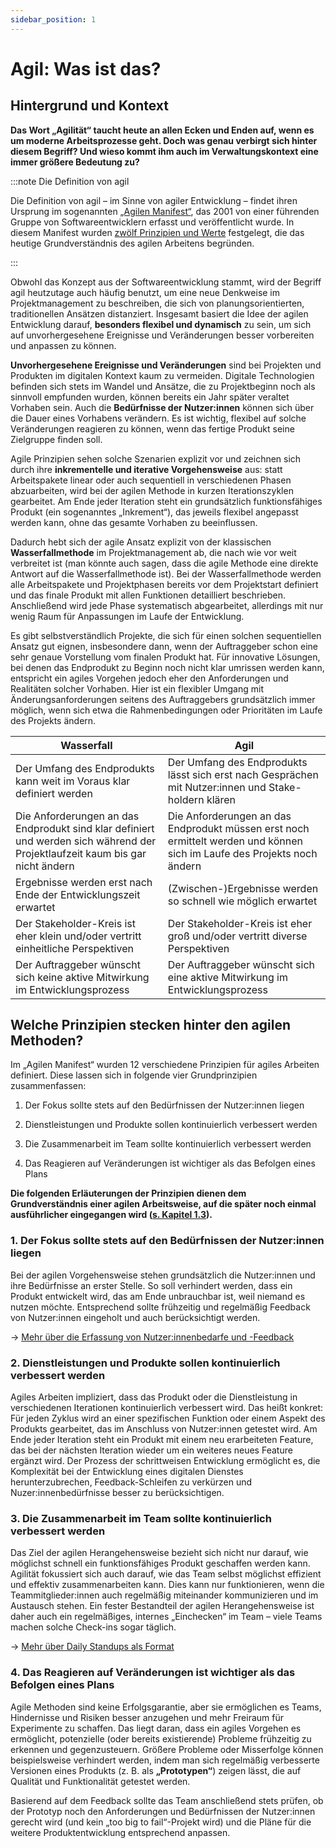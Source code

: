 ```yaml
---
sidebar_position: 1
---
```


# Agil: Was ist das?

## Hintergrund und Kontext

**Das Wort „Agilität“ taucht heute an allen Ecken und Enden auf, wenn es um moderne Arbeitsprozesse geht. Doch was genau verbirgt sich hinter diesem Begriff? Und wieso kommt ihm auch im Verwaltungskontext eine immer größere Bedeutung zu?**

:::note Die Definition von agil

Die Definition von agil – im Sinne von agiler Entwicklung – findet ihren Ursprung im sogenannten [„Agilen Manifest“]([https://agilemanifesto.org/iso/de/manifesto.html]), das 2001 von einer führenden Gruppe von Softwareentwicklern erfasst und veröffentlicht wurde. In diesem Manifest wurden [zwölf Prinzipien und Werte](https://agilemanifesto.org/iso/de/principles.html) festgelegt, die das heutige Grundverständnis des agilen Arbeitens begründen.

:::

Obwohl das Konzept aus der Softwareentwicklung stammt, wird der Begriff agil heutzutage auch häufig benutzt, um eine neue Denkweise im Projektmanagement zu beschreiben, die sich von planungsorientierten, traditionellen Ansätzen distanziert. Insgesamt basiert die Idee der agilen Entwicklung darauf, **besonders flexibel und dynamisch** zu sein, um sich auf unvorhergesehene Ereignisse und Veränderungen besser vorbereiten und anpassen zu können.

**Unvorhergesehene Ereignisse und Veränderungen** sind bei Projekten und Produkten im digitalen Kontext kaum zu vermeiden. Digitale Technologien befinden sich stets im Wandel und Ansätze, die zu Projektbeginn noch als sinnvoll empfunden wurden, können bereits ein Jahr später veraltet Vorhaben sein. Auch die **Bedürfnisse der Nutzer:innen** können sich über die Dauer eines Vorhabens verändern. Es ist wichtig, flexibel auf solche Veränderungen reagieren zu können, wenn das fertige Produkt seine Zielgruppe finden soll.

Agile Prinzipien sehen solche Szenarien explizit vor und zeichnen sich durch ihre **inkrementelle und iterative Vorgehensweise** aus: statt Arbeitspakete linear oder auch sequentiell in verschiedenen Phasen abzuarbeiten, wird bei der agilen Methode in kurzen Iterationszyklen gearbeitet. Am Ende jeder Iteration steht ein grundsätzlich funktionsfähiges Produkt (ein sogenanntes „Inkrement“), das jeweils flexibel angepasst werden kann, ohne das gesamte Vorhaben zu beeinflussen.

Dadurch hebt sich der agile Ansatz explizit von der klassischen **Wasserfallmethode** im Projektmanagement ab, die nach wie vor weit verbreitet ist (man könnte auch sagen, dass die agile Methode eine direkte Antwort auf die Wasserfallmethode ist). Bei der Wasserfallmethode werden alle Arbeitspakete und Projektphasen bereits vor dem Projektstart definiert und das finale Produkt mit allen Funktionen detailliert beschrieben. Anschließend wird jede Phase systematisch abgearbeitet, allerdings mit nur wenig Raum für Anpassungen im Laufe der Entwicklung.

Es gibt selbstverständlich Projekte, die sich für einen solchen sequentiellen Ansatz gut eignen, insbesondere dann, wenn der Auftraggeber schon eine sehr genaue Vorstellung vom finalen Produkt hat. Für innovative Lösungen, bei denen das Endprodukt zu Beginn noch nicht klar umrissen werden kann, entspricht ein agiles Vorgehen jedoch eher den Anforderungen und Realitäten solcher Vorhaben. Hier ist ein flexibler Umgang mit Änderungsanforderungen seitens des Auftraggebers grundsätzlich immer möglich, wenn sich etwa die Rahmenbedingungen oder Prioritäten im Laufe des Projekts ändern.

| **Wasserfall**   | **Agil**  |
|---|---|
| Der Umfang des Endprodukts kann weit im Voraus klar definiert werden | Der Umfang des Endprodukts lässt sich erst nach Gesprächen mit Nutzer:innen und Stake- holdern klären  |
| Die Anforderungen an das Endprodukt sind klar definiert und werden sich während der Projektlaufzeit kaum bis gar nicht ändern | Die Anforderungen an das Endprodukt müssen erst noch ermittelt werden und können sich im Laufe des Projekts noch ändern |   
| Ergebnisse werden erst nach Ende der Entwicklungszeit erwartet   | (Zwischen-)Ergebnisse werden so schnell wie möglich erwartet |
| Der Stakeholder-Kreis ist eher klein und/oder vertritt einheitliche Perspektiven  | Der Stakeholder-Kreis ist eher groß und/oder vertritt diverse Perspektiven  |
| Der Auftraggeber wünscht sich keine aktive Mitwirkung im Entwicklungsprozess | Der Auftraggeber wünscht sich eine aktive Mitwirkung im Entwicklungsprozess |

## Welche Prinzipien stecken hinter den agilen Methoden?

Im „Agilen Manifest“ wurden 12 verschiedene Prinzipien für agiles Arbeiten definiert. Diese lassen sich in folgende vier Grundprinzipien zusammenfassen:

1. Der Fokus sollte stets auf den Bedürfnissen der Nutzer:innen liegen

2. Dienstleistungen und Produkte sollen kontinuierlich verbessert werden

3. Die Zusammenarbeit im Team sollte kontinuierlich verbessert werden

4. Das Reagieren auf Veränderungen ist wichtiger als das Befolgen eines Plans

**Die folgenden Erläuterungen der Prinzipien dienen dem Grundverständnis einer agilen Arbeitsweise, auf die später noch einmal ausführlicher eingegangen wird ([s. Kapitel 1.3](wie-arbeitet-man-agil)).**

### 1. Der Fokus sollte stets auf den Bedürfnissen der Nutzer:innen liegen

Bei der agilen Vorgehensweise stehen grundsätzlich die Nutzer:innen und ihre Bedürfnisse an erster Stelle. So soll verhindert werden, dass ein Produkt entwickelt wird, das am Ende unbrauchbar ist, weil niemand es nutzen möchte. Entsprechend sollte frühzeitig und regelmäßig Feedback von Nutzer:innen eingeholt und auch berücksichtigt werden.

→ [Mehr über die Erfassung von Nutzer:innenbedarfe und -Feedback](wie-arbeitet-man-agil#1-nutzerinnenbedarfe-erfassen-und-verstehen) 

### 2. Dienstleistungen und Produkte sollen kontinuierlich verbessert werden

Agiles Arbeiten impliziert, dass das Produkt oder die Dienstleistung in verschiedenen Iterationen kontinuierlich verbessert wird. Das heißt konkret: Für jeden Zyklus wird an einer spezifischen Funktion oder einem Aspekt des Produkts gearbeitet, das im Anschluss von Nutzer:innen getestet wird. Am Ende jeder Iteration steht ein Produkt mit einem neu erarbeiteten Feature, das bei der nächsten Iteration wieder um ein weiteres neues Feature ergänzt wird. Der Prozess der schrittweisen Entwicklung ermöglicht es, die Komplexität bei der Entwicklung eines digitalen Dienstes herunterzubrechen, Feedback-Schleifen zu verkürzen und Nuzer:innenbedürfnisse besser zu berücksichtigen.

### 3. Die Zusammenarbeit im Team sollte kontinuierlich verbessert werden

Das Ziel der agilen Herangehensweise bezieht sich nicht nur darauf, wie möglichst schnell ein funktionsfähiges Produkt geschaffen werden kann. Agilität fokussiert sich auch darauf, wie das Team selbst möglichst effizient und effektiv zusammenarbeiten kann. Dies kann nur funktionieren, wenn die Teammitglieder:innen auch regelmäßig miteinander kommunizieren und im Austausch stehen. Ein fester Bestandteil der agilen Herangehensweise ist daher auch ein regelmäßiges, internes „Einchecken“ im Team – viele Teams machen solche Check-ins sogar täglich.

→ [Mehr über Daily Standups als Format](wie-arbeitet-man-agil#daily-standup) 

### 4. Das Reagieren auf Veränderungen ist wichtiger als das Befolgen eines Plans

Agile Methoden sind keine Erfolgsgarantie, aber sie ermöglichen es Teams, Hindernisse und Risiken besser anzugehen und mehr Freiraum für Experimente zu schaffen. Das liegt daran, dass ein agiles Vorgehen es ermöglicht, potenzielle (oder bereits existierende) Probleme frühzeitig zu erkennen und gegenzusteuern. Größere Probleme oder Misserfolge können beispielsweise verhindert werden, indem man sich regelmäßig verbesserte Versionen eines Produkts (z. B. als **„Prototypen“**) zeigen lässt, die auf Qualität und Funktionalität getestet werden.

Basierend auf dem Feedback sollte das Team anschließend stets prüfen, ob der Prototyp noch den Anforderungen und Bedürfnissen der Nutzer:innen gerecht wird (und kein „too big to fail“-Projekt wird) und die Pläne für die weitere Produktentwicklung entsprechend anpassen.

